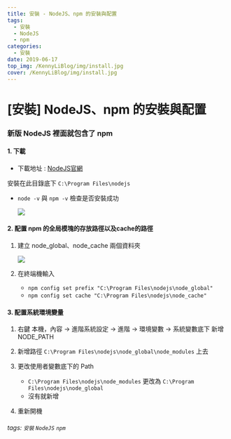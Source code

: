 ```yaml
---
title: 安裝 - NodeJS、npm 的安裝與配置
tags:
  - 安裝
  - NodeJS
  - npm
categories:
  - 安裝
date: 2019-06-17
top_img: /KennyLiBlog/img/install.jpg
cover: /KennyLiBlog/img/install.jpg
---
```

# [安裝] NodeJS、npm 的安裝與配置

### **新版 NodeJS 裡面就包含了 npm**

#### 1. 下載

* 下載地址 : [NodeJS官網](https://nodejs.org/en/)

安裝在此目錄底下 `C:\Program Files\nodejs`

* `node -v` 與 `npm -v` 檢查是否安裝成功

    ![](https://i.imgur.com/51nUFxM.png)

#### 2. 配置 npm 的全局模塊的存放路徑以及cache的路徑

1. 建立 node_global、node_cache 兩個資料夾

    ![](https://i.imgur.com/ymB5riF.png)
    
2. 在終端機輸入
 
    * `npm config set prefix "C:\Program Files\nodejs\node_global"`
    * `npm config set cache "C:\Program Files\nodejs\node_cache"`

#### 3. 配置系統環境變量

1. 右鍵 本機，內容 → 進階系統設定 → 進階 → 環境變數 → 系統變數底下 新增 NODE_PATH
2. 新增路徑 `C:\Program Files\nodejs\node_global\node_modules` 上去
3. 更改使用者變數底下的 Path 

    * `C:\Program Files\nodejs\node_modules` 更改為 `C:\Program Files\nodejs\node_global`
    * 沒有就新增

4. 重新開機

###### tags: `安裝` `NodeJS` `npm`